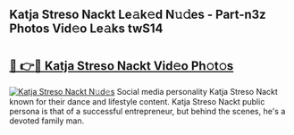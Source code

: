 ## Katja Streso Nackt Le𝚊k𝚎d N𝚞𝚍es - Part-n3z Photos Vid𝚎o Le𝚊ks twS14

# <h2><a href="http://fb2x698.evod.top/?m=Katja+Streso+Nackt">🔗 👉🔴 Katja Streso Nackt Vid𝚎o Ph𝚘t𝚘s</a></h2>

[![Katja Streso Nackt N𝚞d𝚎s](https://i.imgur.com/8V9OHl7.gif)](http://fb2x698.evod.top/?m=Katja+Streso+Nackt)
Social media personality Katja Streso Nackt known for their dance and lifestyle content. Katja Streso Nackt public persona is that of a successful entrepreneur, but behind the scenes, he's a devoted family man. 
